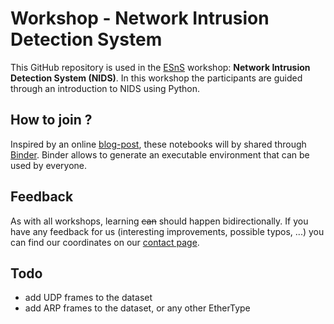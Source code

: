 # Workshop - Network Intrusion Detection System

This GitHub repository is used in the [ESnS](https://iiw.kuleuven.be/onderzoek/ess) workshop: **Network Intrusion Detection System (NIDS)**. In this workshop the participants are guided through an introduction to NIDS using Python. 

## How to join ?

Inspired by an online [blog-post](https://towardsdatascience.com/tools-for-sharing-jupyter-notebooks-online-28c8d4ff821c), these notebooks will by shared through [Binder](https://mybinder.org/). Binder allows to generate an executable environment that can be used by everyone.

## Feedback

As with all workshops, learning <s>can</s> should happen bidirectionally. If you have any feedback for us (interesting improvements, possible typos, ...) you can find our coordinates on our [contact page](https://iiw.kuleuven.be/onderzoek/ess/contactform).

## Todo

* add UDP frames to the dataset
* add ARP frames to the dataset, or any other EtherType